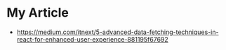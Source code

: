 # My Article

- https://medium.com/itnext/5-advanced-data-fetching-techniques-in-react-for-enhanced-user-experience-881195f67692

